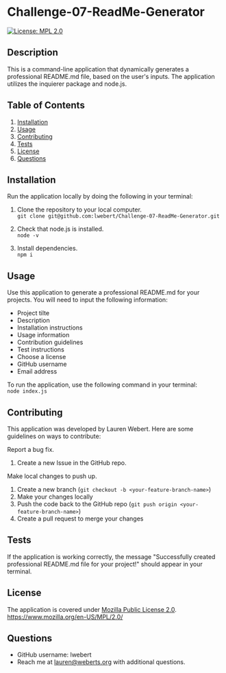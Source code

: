 # Challenge-07-ReadMe-Generator

[![License: MPL 2.0](https://img.shields.io/badge/License-MPL_2.0-brightgreen.svg)](https://opensource.org/licenses/MPL-2.0)

## Description

This is a command-line application that dynamically generates a professional README.md file, based on the user's inputs. The application utilizes the inquierer package and node.js.

## Table of Contents

1. [Installation](#installation)
2. [Usage](#usage)
3. [Contributing](#contributing)
4. [Tests](#tests)
5. [License](#license)
6. [Questions](#questions)

## Installation

Run the application locally by doing the following in your terminal:

1. Clone the repository to your local computer.  
   `git clone git@github.com:lwebert/Challenge-07-ReadMe-Generator.git`

2. Check that node.js is installed.  
   `node -v`

3. Install dependencies.  
   `npm i`

## Usage

Use this application to generate a professional README.md for your projects. You will need to input the following information:

-   Project tilte
-   Description
-   Installation instructions
-   Usage information
-   Contribution guidelines
-   Test instructions
-   Choose a license
-   GitHub username
-   Email address

To run the application, use the following command in your terminal:  
`node index.js`

## Contributing

This application was developed by Lauren Webert. Here are some guidelines on ways to contribute:

Report a bug fix.
1. Create a new Issue in the GitHub repo.

Make local changes to push up.
1. Create a new branch (`git checkout -b <your-feature-branch-name>`)
2. Make your changes locally
3. Push the code back to the GitHub repo (`git push origin <your-feature-branch-name>`)
4. Create a pull request to merge your changes

## Tests

If the application is working correctly, the message "Successfully created professional README.md file for your project!" should appear in your terminal.

## License

The application is covered under [Mozilla Public License 2.0](https://www.mozilla.org/en-US/MPL/2.0/).  
https://www.mozilla.org/en-US/MPL/2.0/

## Questions

-   GitHub username: lwebert
-   Reach me at [lauren@weberts.org](lauren@weberts.org) with additional questions.
